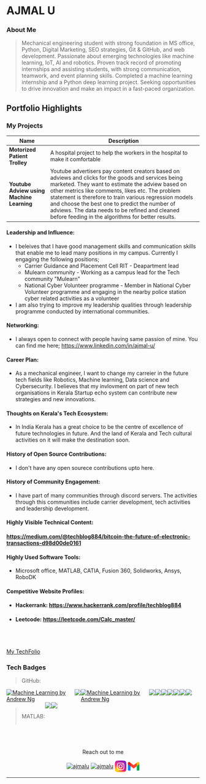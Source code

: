 # AJMAL U

### About Me

>  Mechanical engineering student with strong foundation in MS office, Python, Digital Marketing, SEO strategies, Git & GitHub, and web development. Passionate about emerging technologies like machine learning, IoT, AI and robotics. Proven track record of promoting internships and assisting students, with strong communication, teamwork, and event planning skills. Completed a machine learning internship and a Python deep learning project. Seeking opportunities to drive innovation and make an impact in a fast-paced organization.

## Portfolio Highlights

### My Projects

| Name                | Description                                                               |                                                             
|---------------------|---------------------------------------------------------------------------|
| **Motorized Patient Trolley**  | A hospital project to help the workers in the hospital to make it comfortable|                                                    
| **Youtube Adview using Machine Learning**  | Youtube advertisers pay content creators based on adviews and clicks for the goods and services being marketed. They want to estimate the adview based on other metrics like comments, likes etc. The problem statement is therefore to train various regression models and choose the best one to predict the number of adviews. The data needs to be refined and cleaned before feeding in the algorithms for better results.                                              | 

#### Leadership and Influence:

- I beleives that I have good management skills and communication skills that enable me to lead many positions in my campus. Currently I engaging the following positions;
   - Carrier Guidance and Placement Cell RIT - Deapartment lead
   - Mulearn community - Working as a campus lead for the Tech community "Mulearn"
   - National Cyber Volunteer programme - Member in National Cyber Volunteer programme and engaging in the nearby police station cyber related activities as a volunteer
- I am also trying to improve my leadership qualities through leadership programme conducted by international communities. 

#### Networking:

- I always open to connect with people having same passion of mine. You can find me here; https://www.linkedin.com/in/ajmal-u/
#### Career Plan:

- As a mechanical engineer, I want to change my carreier in the future tech fields like Robotics, Machine learning, Data science and Cybersecurity. I believes that my invlovment on part of new tech organisations in Kerala Startup echo system can contribute new strategies and new innovations.

#### Thoughts on Kerala's Tech Ecosystem:

- In India Kerala has a great choice to be the centre of excellence of future technologies in future. And the land of Kerala and Tech cultural activities on it will make the destination soon.

#### History of Open Source Contributions:

- I don't have any open sourece contributions upto here.

#### History of Community Engagement:

-  I have part of many communities through discord servers. The activities through this communities include carrier development, tech activities and leadership development.

#### Highly Visible Technical Content:

#### https://medium.com/@techblog884/bitcoin-the-future-of-electronic-transactions-d98d00de0161
#### Highly Used Software Tools:

- Microsoft office, MATLAB, CATIA, Fusion 360, Solidworks, Ansys, RoboDK 
#### Competitive Website Profiles:

  - #### Hackerrank: https://www.hackerrank.com/profile/techblog884
  - #### Leetcode: https://leetcode.com/Calc_master/
<br> <br>

[My TechFolio](https://app.mulearn.org/profile/ajmal.u@mulearn)

    

### Tech Badges

> GitHub:

<div style="display: flex; flex-wrap: wrap;">
  <div style="display: flex; margin-right: 20px;"> <!-- Adjust margin as needed -->
    <a href="https://learn.microsoft.com/api/achievements/share/en-us/Ajmal-4107/KL642W7B?sharingId=E7A09216D1C18747" target="_blank"><img src="https://learn.microsoft.com/en-us/training/achievements/manage-work-github-projects.svg" alt="Machine Learning by Andrew Ng" width="100"/></a>
    <a href="https://learn.microsoft.com/api/achievements/share/en-us/Ajmal-4107/JCUXA2JT?sharingId=E7A09216D1C18747" target="_blank"><img src="https://learn.microsoft.com/en-us/training/achievements/github/contribute-to-an-open-source-project-on-github.svg" width="100"/></a>
    <a href="https://learn.microsoft.com/api/achievements/share/en-us/Ajmal-4107/W72VRAVN?sharingId=E7A09216D1C18747" target="_blank"><img src="https://learn.microsoft.com/en-us/training/achievements/github/introduction-to-github.svg" alt="Machine Learning by Andrew Ng" width="100"/></a>
    <a href="https://learn.microsoft.com/api/achievements/share/en-us/Ajmal-4107/QJS669KE?sharingId=E7A09216D1C18747" target="_blank"><img src="https://learn.microsoft.com/en-us/training/achievements/github/communicate-using-markdown.svg" width="100"/></a>
    <a href="https://learn.microsoft.com/api/achievements/share/en-us/Ajmal-4107/JC9D7BVT?sharingId=E7A09216D1C18747" target="_blank"><img src="https://learn.microsoft.com/en-us/training/achievements/student-evangelism/introduction-to-git-badge.svg" width="100"/></a>
    <a href="https://learn.microsoft.com/api/achievements/share/en-us/Ajmal-4107/8A26DTLW?sharingId=E7A09216D1C18747" target="_blank"><img src="https://learn.microsoft.com/training/achievements/github/maintain-secure-repository-github.svg" width="100"/></a>
     <a href="https://learn.microsoft.com/api/achievements/share/en-us/Ajmal-4107/2KJRQW9V?sharingId=E7A09216D1C18747" target="_blank"><img src="https://learn.microsoft.com/training/achievements/github-introduction-administration.svg" width="100"/></a>
     <a href="https://learn.microsoft.com/api/achievements/share/en-us/Ajmal-4107/3Y733GXH?sharingId=E7A09216D1C18747" target="_blank"><img src="https://learn.microsoft.com/training/achievements/github/authenticate-authorize-user-identities-github.svg" width="100"/></a>
     <a href="https://learn.microsoft.com/api/achievements/share/en-us/Ajmal-4107/3YZF7F7H?sharingId=E7A09216D1C18747" target="_blank"><img src="https://learn.microsoft.com/training/achievements/github/search-organize-repository-history-github.svg" width="100"/></a>
    <a href="https://learn.microsoft.com/api/achievements/share/en-us/Ajmal-4107/JCH3RY7T?sharingId=E7A09216D1C18747" target="_blank"><img src="https://learn.microsoft.com/learn/achievements/generic-badge.svg" width="100"/></a>
  </div>
 
> MATLAB: <br>

  <div style="display: flex; flex-wrap: wrap;">
      <a href="https://matlabacademy.mathworks.com/progress/share/certificate.html?id=dfa6a234-0afb-4697-ab5c-1ee0b0658781&" target="_blank"><img src="https://matlabacademy.mathworks.com/images/course/panel_simulink.webp" width="100"/></a>
      <a href="https://matlabacademy.mathworks.com/progress/share/certificate.html?id=12574ad9-ec2c-4dc8-b666-a130d519c846&" target="_blank"><img src="https://matlabacademy.mathworks.com/images/course/panel_gettingstarted.webp" width="100"/></a>
  </div>
</div> <br> <br>


<p align="center"> Reach out to me </p> 

<p align="center">
<a href="https://github.com/ajmal276" target="blank"><img align="center" src="https://skillicons.dev/icons?i=github&theme=dark" alt="ajmalu" height="30" width="40" /></a>
<a href="https://www.linkedin.com/in/ajmal-u/" target="blank"><img align="center" src="https://skillicons.dev/icons?i=linkedin" alt="ajmalu" height="30" width="40" /></a>
<a href="https://www.instagram.com/__a_j__u__?igsh=NHAzeWJyMW4ybGZp" target="blank"><img align="center" src="https://github.com/ajmal276/Portfolio/blob/main/Portfolio/instagram.png?raw=true" alt="ajmalu" height="30" width="30" /></a>
<a href="ajmalu996@gmail.com" target="blank"><img align="center" src="https://github.com/ajmal276/Portfolio/blob/main/Portfolio/gmail.png?raw=true" alt="ajmalu" height="30" width="30" /></a>
</p>

---
